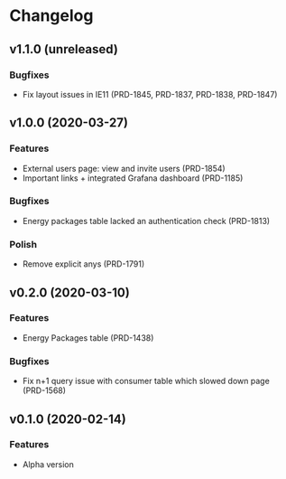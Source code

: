 # Changelog

## v1.1.0 (unreleased)

### Bugfixes

- Fix layout issues in IE11 (PRD-1845, PRD-1837, PRD-1838, PRD-1847)

## v1.0.0 (2020-03-27)

### Features

- External users page: view and invite users (PRD-1854)
- Important links + integrated Grafana dashboard (PRD-1185)

### Bugfixes

- Energy packages table lacked an authentication check (PRD-1813)

### Polish

- Remove explicit anys (PRD-1791)

## v0.2.0 (2020-03-10)

### Features

- Energy Packages table (PRD-1438)

### Bugfixes

- Fix n+1 query issue with consumer table which slowed down page (PRD-1568)

## v0.1.0 (2020-02-14)

### Features

- Alpha version
